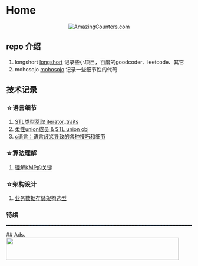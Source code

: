# Home

<div align="center"><a href="http://www.amazingcounters.com"><img border="0" src="http://cc.amazingcounters.com/counter.php?i=3230826&c=9692791" alt="AmazingCounters.com"></a></div>

## repo 介绍
1. longshort
  [longshort](https://github.com/isfull/longshort)
  记录些小项目，百度的goodcoder、leetcode、其它
2. mohosojo
  [mohosojo](https://github.com/isfull/mohosojo)
  记录一些细节性的代码
  
## 技术记录

### ☆语言细节
1. [STL类型萃取 iterator_traits](./interator_traits.md)
2. [柔性union成员 & STL union obj](./FlexibleArray.md)
3. [c语言：语言歧义导致的各种技巧和细节](./fucking_c.md)

### ☆算法理解
1. [理解KMP的关键](./KMP.md)

### ☆架构设计
1. [业务数据存储架构选型](./buz_data_store_structure.md)

### 待续

<hr style=" height:2px;border:none;border-top:2px dotted #185598;" />
## Ads.
<a href="https://www.vultr.com/?ref=7212564"><img src="https://www.vultr.com/media/banner_2.png" width="468" height="60"></a>

